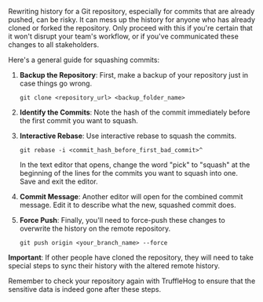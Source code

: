 Rewriting history for a Git repository, especially for commits that are already pushed, can be risky. It can mess up the history for anyone who has already cloned or forked the repository. Only proceed with this if you're certain that it won't disrupt your team's workflow, or if you've communicated these changes to all stakeholders.

Here's a general guide for squashing commits:

1. **Backup the Repository**: First, make a backup of your repository just in case things go wrong.

    ```
    git clone <repository_url> <backup_folder_name>
    ```

2. **Identify the Commits**: Note the hash of the commit immediately before the first commit you want to squash.

3. **Interactive Rebase**: Use interactive rebase to squash the commits.

    ```
    git rebase -i <commit_hash_before_first_bad_commit>^
    ```

    In the text editor that opens, change the word "pick" to "squash" at the beginning of the lines for the commits you want to squash into one. Save and exit the editor.

4. **Commit Message**: Another editor will open for the combined commit message. Edit it to describe what the new, squashed commit does.

5. **Force Push**: Finally, you'll need to force-push these changes to overwrite the history on the remote repository.

    ```
    git push origin <your_branch_name> --force
    ```

**Important**: If other people have cloned the repository, they will need to take special steps to sync their history with the altered remote history.

Remember to check your repository again with TruffleHog to ensure that the sensitive data is indeed gone after these steps.
